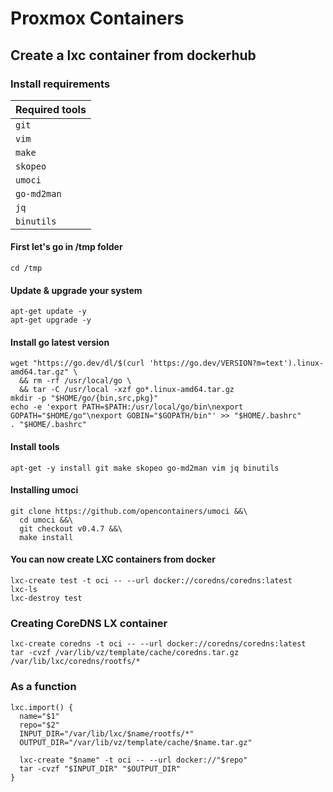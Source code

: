 # Proxmox Containers

## Create a lxc container from dockerhub

### Install requirements

| Required tools |
|----------------|
| `git`          |
| `vim`          |
| `make`         |
| `skopeo`       |
| `umoci`        |
| `go-md2man`    |
| `jq`           |
| `binutils`     |

#### First let's go in /tmp folder
```shell
cd /tmp
```
#### Update & upgrade your system
```shell
apt-get update -y
apt-get upgrade -y
```

#### Install go latest version
```shell
wget "https://go.dev/dl/$(curl 'https://go.dev/VERSION?m=text').linux-amd64.tar.gz" \
  && rm -rf /usr/local/go \
  && tar -C /usr/local -xzf go*.linux-amd64.tar.gz
mkdir -p "$HOME/go/{bin,src,pkg}"
echo -e 'export PATH=$PATH:/usr/local/go/bin\nexport GOPATH="$HOME/go"\nexport GOBIN="$GOPATH/bin"' >> "$HOME/.bashrc"
. "$HOME/.bashrc"
```

#### Install tools
```shell
apt-get -y install git make skopeo go-md2man vim jq binutils
```

#### Installing umoci

```shell
git clone https://github.com/opencontainers/umoci &&\
  cd umoci &&\
  git checkout v0.4.7 &&\
  make install 
```

#### You can now create LXC containers from docker

```shell
lxc-create test -t oci -- --url docker://coredns/coredns:latest
lxc-ls
lxc-destroy test
```

### Creating CoreDNS LX container

```shell
lxc-create coredns -t oci -- --url docker://coredns/coredns:latest
tar -cvzf /var/lib/vz/template/cache/coredns.tar.gz /var/lib/lxc/coredns/rootfs/*
```

### As a function

```shell
lxc.import() {
  name="$1"
  repo="$2"
  INPUT_DIR="/var/lib/lxc/$name/rootfs/*"
  OUTPUT_DIR="/var/lib/vz/template/cache/$name.tar.gz"
 
  lxc-create "$name" -t oci -- --url docker://"$repo"
  tar -cvzf "$INPUT_DIR" "$OUTPUT_DIR" 
}
```